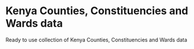 # Kenya Counties, Constituencies and Wards data

Ready to use collection of Kenya Counties, Constituencies and Wards data
